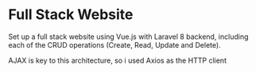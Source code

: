 # Full Stack Website

Set up a full stack website using Vue.js with Laravel 8 backend, including each of the CRUD operations (Create, Read, Update and Delete). 

AJAX is key to this architecture, so i used Axios as the HTTP client
